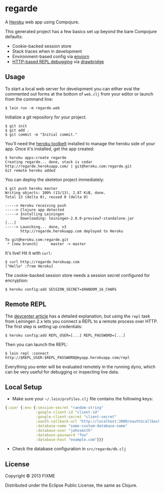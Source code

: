 # regarde

A [Heroku](http://www.heroku.com) web app using Compojure.

This generated project has a few basics set up beyond the bare Compojure defaults:

* Cookie-backed session store
* Stack traces when in development
* Environment-based config via [enviorn](https://github.com/weavejester/environ)
* [HTTP-based REPL debugging](https://devcenter.heroku.com/articles/debugging-clojure) via [drawbridge](https://github.com/cemerick/drawbridge)

## Usage

To start a local web server for development you can either eval the
commented out forms at the bottom of `web.clj` from your editor or
launch from the command line:

    $ lein run -m regarde.web

Initialize a git repository for your project.

    $ git init
    $ git add .
    $ git commit -m "Initial commit."

You'll need the [heroku toolbelt](https://toolbelt.herokuapp.com)
installed to manage the heroku side of your app. Once it's installed,
get the app created:

    $ heroku apps:create regarde
    Creating regarde... done, stack is cedar
    http://regarde.herokuapp.com/ | git@heroku.com:regarde.git
    Git remote heroku added

You can deploy the skeleton project immediately:

    $ git push heroku master
    Writing objects: 100% (13/13), 2.87 KiB, done.
    Total 13 (delta 0), reused 0 (delta 0)

    -----> Heroku receiving push
    -----> Clojure app detected
    -----> Installing Leiningen
           Downloading: leiningen-2.0.0-preview7-standalone.jar
    [...]
    -----> Launching... done, v3
           http://regarde.herokuapp.com deployed to Heroku

    To git@heroku.com:regarde.git
     * [new branch]      master -> master

It's live! Hit it with `curl`:

    $ curl http://regarde.herokuap.com
    ["Hello" :from Heroku]

The cookie-backed session store needs a session secret configured for encryption:

    $ heroku config:add SESSION_SECRET=$RANDOM_16_CHARS

## Remote REPL

The [devcenter article](https://devcenter.heroku.com/articles/debugging-clojure)
has a detailed explanation, but using the `repl` task from Leiningen
2.x lets you connect a REPL to a remote process over HTTP. The first
step is setting up credentials:

    $ heroku config:add REPL_USER=[...] REPL_PASSWORD=[...]

Then you can launch the REPL:

    $ lein repl :connect http://$REPL_USER:$REPL_PASSWORD@myapp.herokuapp.com/repl

Everything you enter will be evaluated remotely in the running dyno,
which can be very useful for debugging or inspecting live data.

## Local Setup

- Make sure your `~/.lein/profiles.clj` file contains the following keys:

```clojure
{:user {:env {:session-secret "random-string"
              :google-client-id "client-id"
              :google-client-secret "client-secret"
              :oauth-callback-url "http://localhost:3000/oauth2callback"
              :database-name "some-custom-database-name"
              :database-user "johnsmith"
              :database-password "foo"
              :database-host "example.com"}}}
```

- Check the database configuration in `src/regarde/db.clj`

## License

Copyright © 2013 FIXME

Distributed under the Eclipse Public License, the same as Clojure.
